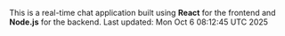 This is a real-time chat application built using **React** for the frontend and **Node.js** for the backend.
Last updated: Mon Oct  6 08:12:45 UTC 2025
